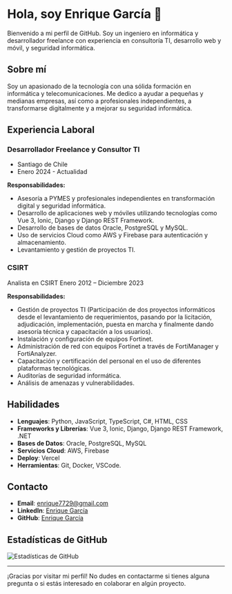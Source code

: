 # Hola, soy Enrique García 👋

Bienvenido a mi perfil de GitHub. Soy un ingeniero en informática y desarrollador freelance con experiencia en consultoría TI, desarrollo web y móvil, y seguridad informática.

## Sobre mí

Soy un apasionado de la tecnología con una sólida formación en informática y telecomunicaciones. Me dedico a ayudar a pequeñas y medianas empresas, así como a profesionales independientes, a transformarse digitalmente y a mejorar su seguridad informática.

## Experiencia Laboral

### Desarrollador Freelance y Consultor TI
- Santiago de Chile
- Enero 2024 - Actualidad

**Responsabilidades:**
- Asesoría a PYMES y profesionales independientes en transformación digital y seguridad informática.
- Desarrollo de aplicaciones web y móviles utilizando tecnologías como Vue 3, Ionic, Django y Django REST Framework.
- Desarrollo de bases de datos Oracle, PostgreSQL y MySQL.
- Uso de servicios Cloud como AWS y Firebase para autenticación y almacenamiento.
- Levantamiento y gestión de proyectos TI.

### CSIRT
Analista en CSIRT Enero 2012 – Diciembre 2023

**Responsabilidades:**
- Gestión de proyectos TI (Participación de dos proyectos informáticos desde el levantamiento de 
requerimientos, pasando por la licitación, adjudicación, implementación, puesta en marcha y finalmente 
dando asesoría técnica y capacitación a los usuarios).
- Instalación y configuración de equipos Fortinet.
- Administración de red con equipos Fortinet a través de FortiManager y FortiAnalyzer.
- Capacitación y certificación del personal en el uso de diferentes plataformas tecnológicas.
- Auditorías de seguridad informática.
- Análisis de amenazas y vulnerabilidades.

## Habilidades

- **Lenguajes**: Python, JavaScript, TypeScript, C#, HTML, CSS
- **Frameworks y Librerías**: Vue 3, Ionic, Django, Django REST Framework, .NET
- **Bases de Datos**: Oracle, PostgreSQL, MySQL
- **Servicios Cloud**: AWS, Firebase
- **Deploy**: Vercel
- **Herramientas**: Git, Docker, VSCode.

## Contacto

- **Email**: enrique7729@gmail.com
- **LinkedIn**: [Enrique García](https://www.linkedin.com/in/enrique-g-2462171b4/)
- **GitHub**: [Enrique García](https://github.com/enriquegarcia7)

## Estadísticas de GitHub

![Estadísticas de GitHub](https://github-readme-stats.vercel.app/api?username=enriquegarcia7&show_icons=true&theme=radical)

---

¡Gracias por visitar mi perfil! No dudes en contactarme si tienes alguna pregunta o si estás interesado en colaborar en algún proyecto.
